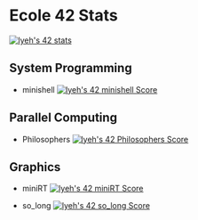 # Ecole 42 Stats

<!-- Student Badge -->
[![lyeh's 42 stats](https://badge.nimon.fr/api/v2/cly1ngb7b262001pglqa4sqeg/stats?cursusId=21&coalitionId=255)](https://github.com/Nimon77/badge42)


## System Programming

- minishell [![lyeh's 42 minishell Score](https://badge.nimon.fr/api/v2/cly1ngb7b262001pglqa4sqeg/project/3434075)](https://github.com/Nimon77/badge42)

## Parallel Computing

- Philosophers    [![lyeh's 42 Philosophers Score](https://badge.nimon.fr/api/v2/cly1ngb7b262001pglqa4sqeg/project/3433533)](https://github.com/Nimon77/badge42)


## Graphics

- miniRT    [![lyeh's 42 miniRT Score](https://badge.nimon.fr/api/v2/cly1ngb7b262001pglqa4sqeg/project/3662635)](https://github.com/Nimon77/badge42)

- so_long   [![lyeh's 42 so_long Score](https://badge.nimon.fr/api/v2/cly1ngb7b262001pglqa4sqeg/project/3365695)](https://github.com/Nimon77/badge42)